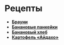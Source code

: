 # Рецепты

- [**Брауни**](brownie.md)
- [**Банановые панкейки**](banana_pancake.md)
- [**Банановый хлеб**](banana_bread.md)
- [**Картофель «Айдахо»**](potato_Idaho.md)